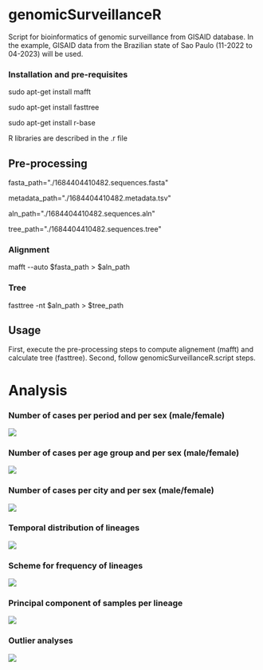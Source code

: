 <!-- GETTING STARTED -->

# genomicSurveillanceR 
Script for bioinformatics of genomic surveillance from GISAID database. In the example, GISAID data from the Brazilian state of Sao Paulo (11-2022 to 04-2023) will be used.

### Installation and pre-requisites
sudo apt-get install mafft

sudo apt-get install fasttree

sudo apt-get install r-base

R libraries are described in the .r file

## Pre-processing
fasta_path="./1684404410482.sequences.fasta"

metadata_path="./1684404410482.metadata.tsv"

aln_path="./1684404410482.sequences.aln"

tree_path="./1684404410482.sequences.tree"

### Alignment
mafft --auto $fasta_path > $aln_path

### Tree
fasttree -nt $aln_path > $tree_path

## Usage
First, execute the pre-processing steps to compute alignement (mafft) and calculate tree (fasttree). Second, follow genomicSurveillanceR.script steps.

#  Analysis
### Number of cases per period and per sex (male/female)

![](https://blogger.googleusercontent.com/img/b/R29vZ2xl/AVvXsEhBgKhGgBUhVs9lUASPKc7Y7FocSmb9Pc2wU5n7Cn4Gfu9bxC5w-DVGpvFpzPYSVVHpnqpSm5AYAgY_d1MX45jGJxbMp5c2dAUbAdyj7xfTPBI0Lp0Dr-5ce-mnrXqaseWkd3ISv7JavAtfzqBvKmP3Z3bYgPGBUbsGXI0wna_cqXsPN-64lvZJPRkh/s2400/plot_number_of_cases_per_period.png)

### Number of cases per age group and per sex (male/female)

![](https://blogger.googleusercontent.com/img/b/R29vZ2xl/AVvXsEhgv7y0jBPg2idRTlitSnGjzQf7WO-xOg66QlnvOa8wBRi0PuTyekqSpjQEHr7ze4ra03N3g2t-6N7X2Q8MGJfjtgEepL6NTlUh-UhFkmLMY_XQz634SryUaEw7TkTaEiutdZb1NWv1PdJ5qYFrZ1vJMOdgRmtN7D0J-5w5Xnt0zeFeiFaTNXvqQfFR/s2400/plot_number_of_cases_per_age_group.png)

### Number of cases per city and per sex (male/female)

![](https://blogger.googleusercontent.com/img/b/R29vZ2xl/AVvXsEjK2oxEZS-3TTyXxXCkobNhZD7FkA9CyBCZrD1vuZquiSw-Mak3BjJaTir2rjR4zbV_jBrNpxC_KJR5CwT8akWkz1YlPaMVAt6XoJxADPWJMbIkgUBXWUdpmM9LsvEqaqhnkzulq7-04EBNKtbhPtcwVjSPfykHx9ZfKtlDlYLWIQTWoUuQbFkl4zPy/s2400/plot_Numero%20de_casos_por_cidade.png)

### Temporal distribution of lineages

![](https://blogger.googleusercontent.com/img/b/R29vZ2xl/AVvXsEja2vS2rgCdAnwyOgzDPt1vPkGv2cwVJVXPHRFhInu5GNx7he02_VVQ6jcgnu8ZgOaxbZo_lPQut3-JKq46JZbobGasSyuBqnjPZsqdMt5EQ8dEd_RcD7e0gQtx98RByNXbAtTpNvJ6EN0La400vOpSfeFnMgU-uE1ERSwz8P0Xwvv_798PA0-atrpL/s3000/plot_temporal_frequency_of_lineages.png)

### Scheme for frequency of lineages

![](https://blogger.googleusercontent.com/img/b/R29vZ2xl/AVvXsEjhSFf6-usViD9su19Fmpu0h1kj-f-ZuZ_JCpodF3DaMFea4VQr_4Nen9TuUY57TEARLYg8sIS6amWQzvCyO0rxwJ5Zft6OYmpf1oN7_qJtLXNvn4A7oTjzStW9nHrmoHlGN8Fn-XjXdwiws4JS0jkg1ayokqpu5TVsvATl5hlQciBybu6a7zGNCkWQ/s3000/plot_scheme_of_lineage_distribution.png)

### Principal component of samples per lineage

![](https://blogger.googleusercontent.com/img/b/R29vZ2xl/AVvXsEiwOwkFtnVUK5QNCzPX_kOlf_p50Xv1sMwOTdOykSHcu0W6Fd8_iyBVk5qVGNPKH5bVGwXMAZZwGoFtHyvB_gYGDIpoBPCWcwe-XGY5b4plW7KJJXMMyYCJngZq1RDLKr5wOfbtKD7RDr7Qv0ZtRu6ZoiPQs4TkeI-kwbY-hJ39K_FeJGx3HI3yWsKg/s2400/PCA_lineages.png)

### Outlier analyses
![](https://blogger.googleusercontent.com/img/b/R29vZ2xl/AVvXsEgk5kpxFmwYklOj-nrhCM14cGBZsR1hDfbuR8bkz3wFsXmcjSEDOyzGyUx7imVB2BqmHeIreAOSmoAoBdlY6HipS_KQLjP0qR7xM4HX9EXqa56jBZ8FVLFK4fa-SOVPdnVlauxnHSXk_IaAjI15obAU6_0NH0C5JW-haTSC356Xw-546asFB3naoW1O/s2400/PCA_outliners.png)
